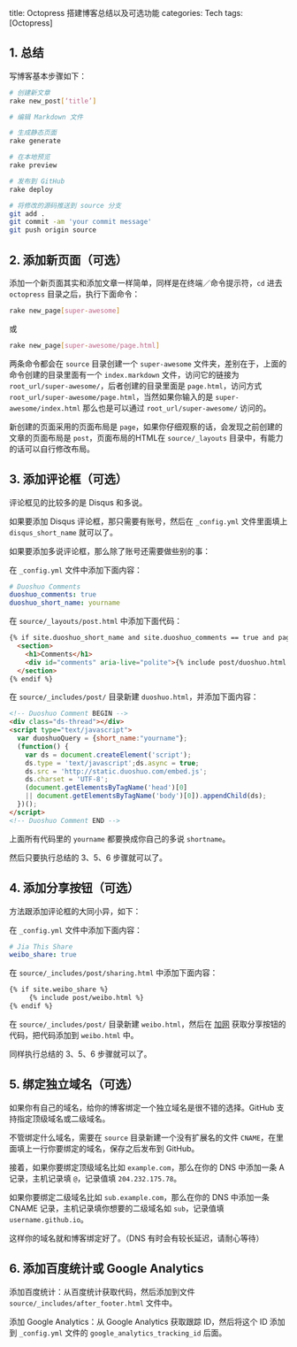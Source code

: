 title: Octopress 搭建博客总结以及可选功能
categories: Tech
tags: [Octopress]

## 1. 总结

写博客基本步骤如下：

```sh
# 创建新文章
rake new_post[‘title’]

# 编辑 Markdown 文件

# 生成静态页面
rake generate

# 在本地预览
rake preview

# 发布到 GitHub
rake deploy

# 将修改的源码推送到 source 分支
git add .
git commit -am 'your commit message'
git push origin source
```

## 2. 添加新页面（可选）

添加一个新页面其实和添加文章一样简单，同样是在终端／命令提示符，`cd` 进去 `octopress` 目录之后，执行下面命令：

```sh
rake new_page[super-awesome]
```

或

```sh
rake new_page[super-awesome/page.html]
```

两条命令都会在 `source` 目录创建一个 `super-awesome` 文件夹，差别在于，上面的命令创建的目录里面有一个 `index.markdown` 文件，访问它的链接为 `root_url/super-awesome/`，后者创建的目录里面是 `page.html`，访问方式 `root_url/super-awesome/page.html`，当然如果你输入的是 `super-awesome/index.html` 那么也是可以通过 `root_url/super-awesome/` 访问的。

新创建的页面采用的页面布局是 `page`，如果你仔细观察的话，会发现之前创建的文章的页面布局是 `post`，页面布局的HTML在 `source/_layouts` 目录中，有能力的话可以自行修改布局。

## 3. 添加评论框（可选）

评论框见的比较多的是 Disqus 和多说。

如果要添加 Disqus 评论框，那只需要有账号，然后在 `_config.yml` 文件里面填上 `disqus_short_name` 就可以了。

如果要添加多说评论框，那么除了账号还需要做些别的事：

在 `_config.yml` 文件中添加下面内容：

```yaml
# Duoshuo Comments
duoshuo_comments: true
duoshuo_short_name: yourname
```

在 `source/_layouts/post.html` 中添加下面代码：

```html
{% if site.duoshuo_short_name and site.duoshuo_comments == true and page.comments == true %}
  <section>
    <h1>Comments</h1>
    <div id="comments" aria-live="polite">{% include post/duoshuo.html %}</div>
  </section>
{% endif %}
```

在 `source/_includes/post/` 目录新建 `duoshuo.html`，并添加下面内容：

```html
<!-- Duoshuo Comment BEGIN -->
<div class="ds-thread"></div>
<script type="text/javascript">
  var duoshuoQuery = {short_name:"yourname"};
  (function() {
    var ds = document.createElement('script');
    ds.type = 'text/javascript';ds.async = true;
    ds.src = 'http://static.duoshuo.com/embed.js';
    ds.charset = 'UTF-8';
    (document.getElementsByTagName('head')[0]
    || document.getElementsByTagName('body')[0]).appendChild(ds);
  })();
</script>
<!-- Duoshuo Comment END -->
```

上面所有代码里的 `yourname` 都要换成你自己的多说 `shortname`。

然后只要执行总结的 3、5、6 步骤就可以了。

## 4. 添加分享按钮（可选）

方法跟添加评论框的大同小异，如下：

在 `_config.yml` 文件中添加下面内容：

```yaml
# Jia This Share
weibo_share: true
```

在 `source/_includes/post/sharing.html` 中添加下面内容：

```html
{% if site.weibo_share %}
     {% include post/weibo.html %}
{% endif %}
```

在 `source/_includes/post/` 目录新建 `weibo.html`，然后在 [加网](http://www.jiathis.com/) 获取分享按钮的代码，把代码添加到 `weibo.html` 中。

同样执行总结的 3、5、6 步骤就可以了。

## 5. 绑定独立域名（可选）

如果你有自己的域名，给你的博客绑定一个独立域名是很不错的选择。GitHub 支持指定顶级域名或二级域名。

不管绑定什么域名，需要在 `source` 目录新建一个没有扩展名的文件 `CNAME`，在里面填上一行你要绑定的域名，保存之后发布到 GitHub。

接着，如果你要绑定顶级域名比如 `example.com`，那么在你的 DNS 中添加一条 A 记录，主机记录填 `@`，记录值填 `204.232.175.78`。

如果你要绑定二级域名比如 `sub.example.com`，那么在你的 DNS 中添加一条 CNAME 记录，主机记录填你想要的二级域名如 `sub`，记录值填 `username.github.io`。

这样你的域名就和博客绑定好了。（DNS 有时会有较长延迟，请耐心等待）

## 6. 添加百度统计或 Google Analytics

添加百度统计：从百度统计获取代码，然后添加到文件 `source/_includes/after_footer.html` 文件中。

添加 Google Analytics：从 Google Analytics 获取跟踪 ID，然后将这个 ID 添加到 `_config.yml` 文件的 `google_analytics_tracking_id` 后面。
